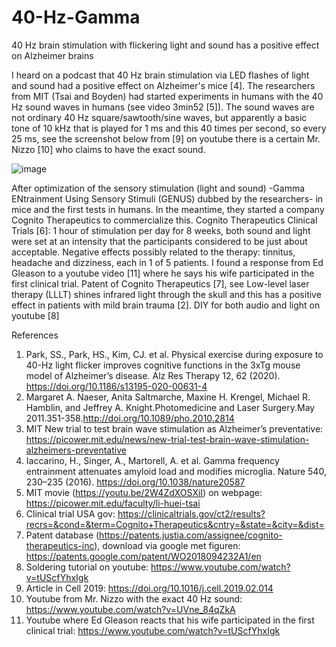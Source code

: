 # 40-Hz-Gamma
40 Hz brain stimulation with flickering light and sound has a positive effect on Alzheimer brains

I heard on a podcast that 40 Hz brain stimulation via LED flashes of light and sound had a positive effect on Alzheimer's mice [4]. The researchers from MIT (Tsai and Boyden) had started experiments in humans with the 40 Hz sound waves in humans (see video 3min52 [5]). The sound waves are not ordinary 40 Hz square/sawtooth/sine waves, but apparently a basic tone of 10 kHz that is played for 1 ms and this 40 times per second, so every 25 ms, see the screenshot below from [9] on youtube there is a certain Mr. Nizzo [10] who claims to have the exact sound.
 
 ![image](https://user-images.githubusercontent.com/22667944/142140413-e9ed2fff-b4fa-490f-9d65-fcdcadbdb005.png)


After optimization of the sensory stimulation (light and sound) -Gamma ENtrainment Using Sensory Stimuli (GENUS) dubbed by the researchers- in mice and the first tests in humans. In the meantime, they started a company Cognito Therapeutics to commercialize this.
Cognito Therapeutics Clinical Trials [6]: 1 hour of stimulation per day for 8 weeks, both sound and light were set at an intensity that the participants considered to be just about acceptable. Negative effects possibly related to the therapy: tinnitus, headache and dizziness, each in 1 of 5 patients.
I found a response from Ed Gleason to a youtube video [11] where he says his wife participated in the first clinical trial. Patent of Cognito Therapeutics [7], see
Low-level laser therapy (LLLT) shines infrared light through the skull and this has a positive effect in patients with mild brain trauma [2].
DIY for both audio and light on youtube [8]

References
1.	Park, SS., Park, HS., Kim, CJ. et al. Physical exercise during exposure to 40-Hz light flicker improves cognitive functions in the 3xTg mouse model of Alzheimer’s disease. Alz Res Therapy 12, 62 (2020). https://doi.org/10.1186/s13195-020-00631-4
2.	Margaret A. Naeser, Anita Saltmarche, Maxine H. Krengel, Michael R. Hamblin, and Jeffrey A. Knight.Photomedicine and Laser Surgery.May 2011.351-358.http://doi.org/10.1089/pho.2010.2814
3.	MIT New trial to test brain wave stimulation as Alzheimer’s preventative: https://picower.mit.edu/news/new-trial-test-brain-wave-stimulation-alzheimers-preventative
4.	Iaccarino, H., Singer, A., Martorell, A. et al. Gamma frequency entrainment attenuates amyloid load and modifies microglia. Nature 540, 230–235 (2016). https://doi.org/10.1038/nature20587  
5.	MIT movie (https://youtu.be/2W4ZdXOSXiI) on webpage: https://picower.mit.edu/faculty/li-huei-tsai
6.	Clinical trial USA gov: https://clinicaltrials.gov/ct2/results?recrs=&cond=&term=Cognito+Therapeutics&cntry=&state=&city=&dist=
7.	Patent database (https://patents.justia.com/assignee/cognito-therapeutics-inc), download via google met figuren: https://patents.google.com/patent/WO2018094232A1/en
8.	Soldering tutorial on youtube: https://www.youtube.com/watch?v=tUScfYhxIgk
9.	Article in Cell 2019: https://doi.org/10.1016/j.cell.2019.02.014
10.	Youtube from Mr. Nizzo with the exact 40 Hz sound: https://www.youtube.com/watch?v=UVne_84qZkA
11.	Youtube where Ed Gleason reacts that his wife participated in the first clinical trial: https://www.youtube.com/watch?v=tUScfYhxIgk
